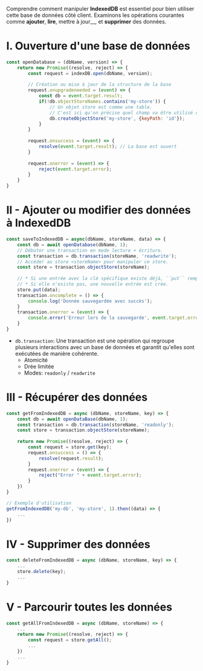 Comprendre comment manipuler __IndexedDB__ est essentiel pour bien utiliser cette base de données côté client.
Examinons les opérations courantes comme __ajouter__, __lire__, mettre à jour__, et __supprimer__ des données.

# I. Ouverture d'une base de données
````js
const openDatabase = (dbName, version) => {
    return new Promise((resolve, reject) => {
        const request = indexDB.open(dbName, version);
        
        // Création ou mise à jour de la structure de la base
        request.onupgradeneeded = (event) => {
            const db = event.target.result;
            if(!db.objectStoreNames.contains('my-store')) {
                // Un objet store est comme une table.
                // C'est ici qu'on précise quel champ va être utilisé comme clé avec l'objet "keyPath"
                db.createObjectStore('my-store', {keyPath: 'id'});
            }
        }
        
        request.onsuccess = (event) => {
            resolve(event.target.result); // La base est ouvert
        }
        
        request.onerror = (event) => {
            reject(event.target.error);
        }
    } 
}
````

# II - Ajouter ou modifier des données à IndexedDB
````js
const saveToIndexedDB = async(dbName, storeName, data) => {
    const db = await openDatabase(dbName, 1);
    // Débuter une transaction en mode lecture + écriture.
    const transaction = db.transaction(storeName, 'readwrite');
    // Accéder au store <storeName> pour manipuler ce store.
    const store = transaction.objectStore(storeName);
    
    // * Si une entrée avec la clé spécifique existe déjà, ``put`` remplace son contenu.
    // * Si elle n'existe pas, une nouvelle entrée est crée.
    store.put(data); 
    transaction.oncomplete = () => {
        console.log('Donnée sauvegardée avec succès');
    }
    transaction.onerror = (event) => {
        console.error('Erreur lors de la sauvegarde', event.target.error);
    }
}
````
* ``db.transaction``: Une transaction est une opération qui regroupe plusieurs interactions avec un base de données et garantit qu'elles sont exécutées de manière cohérente.
    * Atomicité
    * Drée limitée
    * Modes: ``readonly`` / ``readwrite``

# III - Récupérer des données
````js
const getFromIndexedDB = async (dbName, storeName, key) => {
    const db = await openDataBase(dbName, 1);
    const transaction = db.transaction(storeName, 'readonly');
    const store = transaction.objectStore(storeName);
    
    return new Promise((resolve, reject) => {
        const request = store.get(key);
        request.onsuccess = () => {
            resolve(request.result);
        }
        request.onerror = (event) => {
            reject("Error " + event.target.error);
        }
    })
}

// Exemple d'utilisation
getFromIndexedDB('my-db', 'my-store', 1).then((data) => {
    ...
})
````

# IV - Supprimer des données
````js
const deleteFromIndexedDB = async (dbName, storeName, key) => {
    ...
    store.delete(key);
    ...
}
````

# V - Parcourir toutes les données
````js
const getAllFromIndexedDB = async (dbName, storeName) => {
    ...
    return new Promise((resolve, reject) => {
        const request = store.getAll();
        ...
    })
    ...
}
````
